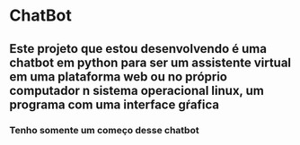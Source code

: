 # ChatBot

## Este projeto que estou desenvolvendo é uma chatbot em python para ser um assistente virtual em uma plataforma web ou no próprio computador n sistema operacional linux, um programa com uma interface gŕafica 

### Tenho somente um começo desse chatbot
